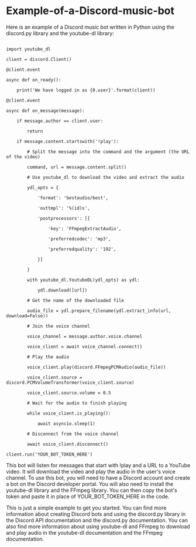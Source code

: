 # Example-of-a-Discord-music-bot
Here is an example of a Discord music bot written in Python using the discord.py library and the youtube-dl library:

``` import discord

import youtube_dl

client = discord.Client()

@client.event

async def on_ready():

    print('We have logged in as {0.user}'.format(client))

@client.event

async def on_message(message):

    if message.author == client.user:

        return

    if message.content.startswith('!play'):

        # Split the message into the command and the argument (the URL of the video)

        command, url = message.content.split()

        # Use youtube_dl to download the video and extract the audio

        ydl_opts = {

            'format': 'bestaudio/best',

            'outtmpl': '%(id)s',

            'postprocessors': [{

                'key': 'FFmpegExtractAudio',

                'preferredcodec': 'mp3',

                'preferredquality': '192',

            }]

        }

        with youtube_dl.YoutubeDL(ydl_opts) as ydl:

            ydl.download([url])

        # Get the name of the downloaded file

        audio_file = ydl.prepare_filename(ydl.extract_info(url, download=False))

        # Join the voice channel

        voice_channel = message.author.voice.channel

        voice_client = await voice_channel.connect()

        # Play the audio

        voice_client.play(discord.FFmpegPCMAudio(audio_file))

        voice_client.source = discord.PCMVolumeTransformer(voice_client.source)

        voice_client.source.volume = 0.5

        # Wait for the audio to finish playing

        while voice_client.is_playing():

            await asyncio.sleep(1)

        # Disconnect from the voice channel

        await voice_client.disconnect()

client.run('YOUR_BOT_TOKEN_HERE')
```

This bot will listen for messages that start with !play and a URL to a YouTube video. It will download the video and play the audio in the user's voice channel. To use this bot, you will need to have a Discord account and create a bot on the Discord developer portal. You will also need to install the youtube-dl library and the FFmpeg library. You can then copy the bot's token and paste it in place of YOUR_BOT_TOKEN_HERE in the code.

This is just a simple example to get you started. You can find more information about creating Discord bots and using the discord.py library in the Discord API documentation and the discord.py documentation. You can also find more information about using youtube-dl and FFmpeg to download and play audio in the youtube-dl documentation and the FFmpeg documentation.
